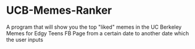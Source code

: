 # UCB-Memes-Ranker
A program that will show you the top "liked" memes in the UC Berkeley Memes for Edgy Teens FB Page from a certain date to another date which the user inputs
